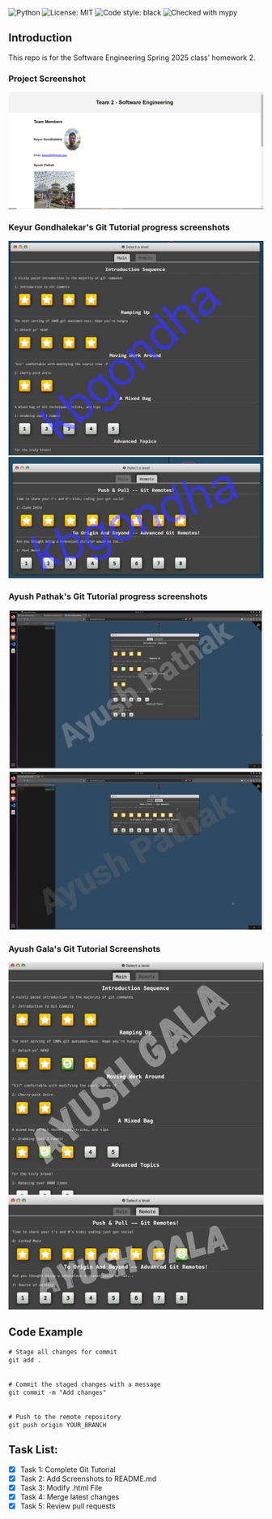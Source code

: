 ![Python](https://img.shields.io/badge/Made%20With-Python-blue) ![License: MIT](https://img.shields.io/badge/License-MIT-green)
![Code style: black](https://img.shields.io/badge/code%20style-black-000000.svg)
![Checked with mypy](https://img.shields.io/badge/mypy-checked-blue)

## Introduction

This repo is for the Software Engineering Spring 2025 class' homework 2.


### Project Screenshot
![Project Screenshot](screenshot.png)

### Keyur Gondhalekar's Git Tutorial progress screenshots

![Screenshot 1](/tutorial_progress_screenshots/kbgondha_img1.png)
![Screenshot 2](/tutorial_progress_screenshots/kbgondha_img2.png)

### Ayush Pathak's Git Tutorial progress screenshots
![Screenshot 1](/tutorial_progress_screenshots/AyushScreenShot1.png)
![Screenshot 2](/tutorial_progress_screenshots/AyushScreenShot2.png)

### Ayush Gala's Git Tutorial Screenshots
![Screenshot 1](/tutorial_progress_screenshots/agala2_shot1.jpg)
![Screenshot 2](/tutorial_progress_screenshots/agala2_shot2.jpg)

## Code Example

```
# Stage all changes for commit
git add .


# Commit the staged changes with a message
git commit -m "Add changes"


# Push to the remote repository
git push origin YOUR_BRANCH
```

## Task List:
- [x] Task 1: Complete Git Tutorial
- [x] Task 2: Add Screenshots to README.md
- [x] Task 3: Modify .html File
- [x] Task 4: Merge latest changes
- [x] Task 5: Review pull requests